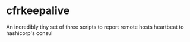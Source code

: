 # cfrkeepalive
An incredibly tiny set of three scripts to report remote hosts heartbeat to hashicorp's consul
